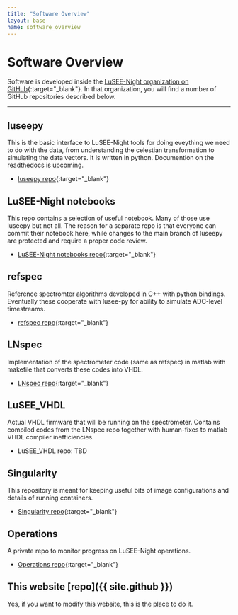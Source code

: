 ```yaml
---
title: "Software Overview"
layout: base
name: software_overview
---
```


# Software Overview

Software is developed inside the [LuSEE-Night organization on GitHub](https://github.com/lusee-night){:target="_blank"}.
In that organization, you will find a number of GitHub repositories described below.

---

## luseepy

This is the basic interface to LuSEE-Night tools for doing eveything we need to do with the data, from understanding the celestian transformation to simulating the data vectors. 
It is written in python. Documention on the readthedocs is upcoming.
* [luseepy repo](https://github.com/lusee-night/luseepy){:target="_blank"}


## LuSEE-Night notebooks

This repo contains a selection of useful notebook. Many of those use luseepy but not all. The reason for a separate repo is that everyone can commit their notebook here, while changes to the main branch of luseepy are protected and require a proper code review.
* [LuSEE-Night notebooks repo](https://github.com/lusee-night/notebooks){:target="_blank"}


## refspec

Reference spectromter algorithms developed in C++ with python bindings. Eventually these cooperate with lusee-py for ability to simulate ADC-level timestreams.
* [refspec repo](https://github.com/lusee-night/luseepy){:target="_blank"}

## LNspec

Implementation of the spectrometer code (same as refspec) in matlab with makefile that converts these codes into VHDL.
* [LNspec repo](https://github.com/lusee-night/LNspec){:target="_blank"}

## LuSEE_VHDL

Actual VHDL firmware that will be running on the spectrometer. Contains compiled codes from the LNspec repo together with human-fixes to matlab VHDL compiler inefficiencies.
* LuSEE_VHDL repo: TBD

## Singularity

This repository is meant for keeping useful bits of image configurations and details of running containers.
* [Singularity repo](https://github.com/lusee-night/singularity){:target="_blank"}

## Operations

A private repo to monitor progress on LuSEE-Night operations.
* [Operations repo](https://github.com/lusee-night/lusee-ops){:target="_blank"}

## This website [repo]({{ site.github }})

Yes, if you want to modify this website, this is the place to do it.

